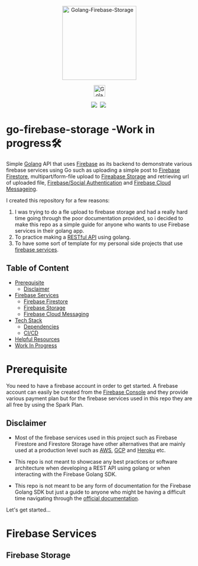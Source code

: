 <p align="center"><img src="assets/logo_image.png" alt="Golang-Firebase-Storage" height="200px"></p>
<p align="center"><img src="assets/logo_text.png" alt="Golang-Firebase-Storage" height="31px"></p>

<p align="center">
<img  src="https://img.shields.io/badge/Go-29BEB0?style=for-the-badge&logo=go&logoColor=white">&nbsp;
<img  src="https://img.shields.io/badge/-FIREBASE-FFCA28?logo=firebase&style=for-the-badge&logoColor=white">&nbsp;
</p>
 
 # go-firebase-storage -Work in progress🛠️

 Simple [Golang]("link-to-golang-official-page") API that uses [Firebase]("link-to-firebase-official-page") as its backend to demonstrate various firebase services using Go such as uploading a simple post to [Firebase Firestore]("link-to-firebase-firestore-doc"), multipart/form-file upload to [Fireabase Storage]("link-to-firebase-storage-doc") and retrieving url of uploaded file, [Firebase/Social Authentication]("link-to-firebase-auth-doc") and [Firebase Cloud Messageing]("link-to-fcm-doc").

 I created this repository for a few reasons: 
 1. I was trying to do a fle upload to firebase storage and had a really hard time going through the poor documentation provided, so i decided to make this repo as a simple guide for anyone who wants to use Firebase services in their golang app.
 2. To practice making a [RESTful API]("link-to-restful-api-explaination") using golang.
 3. To have some sort of template for my personal side projects that use [firebase services]("firebase-services-page").

 ## Table of Content
- [Prerequisite](#prerequisite)
    - [Disclaimer](##disclaimer)
- [Firebase Services](#firebase-services)
    - [Firebase Firestore]("firebase-firestore")
    - [Firebase Storage]("firebase-storage")
    - [Firebase Cloud Messaging]("firebase-cloud-messaging")
- [Tech Stack](#techstack)
    - [Dependencies](##dependencies)
    - [CI/CD](##ci-cd)
- [Helpful Resources](#helpful-resources)
- [Work In Progress](#work-in-progress)

# Prerequisite
You need to have a firebase account in order to get started. A firebase account can easily be created from the [Firebase Console]("link-to-firebase-console") and they provide various payment plan but for the firebase services used in this repo they are all free by using the Spark Plan.

## Disclaimer

- Most of the firebase services used in this project such as Firebase Firestore and Firestore Storage have other alternatives that are mainly used at a production level such as [AWS]("link-to-aws-go"), [GCP]("link-to-gcp-go-doc") and [Heroku]("link-to-heroku-go-doc") etc.

- This repo is not meant to showcase any best practices or software architecture when developing a REST API using golang or when interacting with the Firebase Golang SDK.

- This repo is not meant to be any form of documentation for the Firebase Golang SDK but just a guide to anyone who might be having a difficult time navigating through the [official documentation]("link-to-offical-firebase-golang-sdk-doc").

Let's get started...

# Firebase Services
## Firebase Storage
